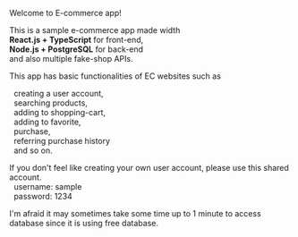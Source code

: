 Welcome to E-commerce app!<br/>

This is a sample e-commerce app made width<br/>
<b>React.js + TypeScript</b> for front-end,<br/>
<b>Node.js + PostgreSQL</b> for back-end<br/>
and also multiple fake-shop APIs.<br/>

This app has basic functionalities of EC websites such as<br/>

&nbsp;&nbsp;creating a user account,<br/>
&nbsp;&nbsp;searching products,<br/>
&nbsp;&nbsp;adding to shopping-cart,<br/>
&nbsp;&nbsp;adding to favorite,<br/>
&nbsp;&nbsp;purchase,<br/>
&nbsp;&nbsp;referring purchase history<br/>
&nbsp;&nbsp;and so on.<br/>

If you don't feel like creating your own user account, please use this shared account.<br/>
&nbsp;&nbsp;username: sample<br/>
&nbsp;&nbsp;password: 1234<br/>

I'm afraid it may sometimes take some time up to 1 minute to access database since it is using free database.